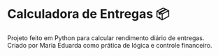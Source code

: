 # Calculadora de Entregas 📦

Projeto feito em Python para calcular rendimento diário de entregas.  
Criado por Maria Eduarda como prática de lógica e controle financeiro.